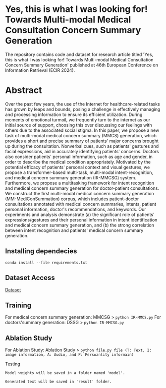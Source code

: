 # Yes, this is what I was looking for! Towards Multi-modal Medical Consultation Concern Summary Generation

The repository contains code and dataset for research article titled 'Yes, this is what I was looking for! Towards Multi-modal Medical Consultation Concern Summary Generation' published at 46th European Conference on Information Retrieval (ECIR 2024). 

# Abstract
Over the past few years, the use of the Internet for healthcare-related tasks has grown by leaps and bounds, posing a challenge in effectively managing and processing information to ensure its efficient utilization. During moments of emotional turmoil, we frequently turn to the internet as our initial source of support, choosing this over discussing our feelings with others due to the associated social stigma. In this paper, we propose a new task of multi-modal medical concern summary (MMCS) generation, which provides a short and precise summary of patients' major concerns brought up during the consultation. Nonverbal cues, such as patients' gestures and facial expressions, aid in accurately identifying patients' concerns. Doctors also consider patients' personal information, such as age and gender, in order to describe the medical condition appropriately. Motivated by the potential efficacy of patients' personal context and visual gestures, we propose a transformer-based multi-task, multi-modal intent-recognition, and medical concern summary generation (IR-MMCSG) system. Furthermore, we propose a multitasking framework for intent recognition and medical concern summary generation for doctor-patient consultations. We construct the first multi-modal medical concern summary generation (MM-MediConSummation) corpus, which includes patient-doctor consultations annotated with medical concern summaries, intents, patient personal information, doctor's recommendations, and keywords. Our experiments and analysis demonstrate (a) the significant role of patients' expressions/gestures and their personal information in intent identification and medical concern summary generation, and (b) the strong correlation between intent recognition and patients' medical concern summary generation.


## Installing dependecies

    conda install --file requirements.txt

## Dataset Access 
[Dataset](https://docs.google.com/spreadsheets/d/1VDjL_YCjPMT44C-_YHeGNkRZj5QZC9Qk9nQePjB4m30/edit?usp=sharing)

## Training
For medical concern summary generation: MMCSG > 
```python IR-MMCS.py```
For doctors'summary generation: DSSG > 
```python IR-MMCSG.py```
    
## Ablation Study
For Ablation Study: Ablation Study > 
```python file.py file (T: Text, I: image information, A: Audio, and P: Persoanlity informain)```

Testing 

    Model weights will be saved in a folder named 'model'.

    Generated text will be saved in 'result' folder. 
